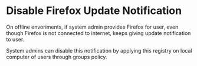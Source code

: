 # Disable Firefox Update Notification

 On offline envoriments, if system admin provides Firefox for user, even though Firefox is not connected to internet, keeps giving update notification to user.
 
 System admins can disable this notification by applying this registry on local computer of users through groups policy.
